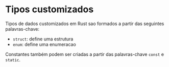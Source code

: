# Tipos customizados

Tipos de dados customizados em Rust sao formados a partir das seguintes palavras-chave:

* `struct`: define uma estrutura
* `enum`: define uma enumeracao

Constantes também podem ser criadas a partir das palavras-chave `const` e `static`.
